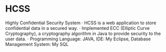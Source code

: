 # HCSS
Highly Confidential Security System
·        HCSS is a web application to store confidential data in a secured way.
·        Implemented ECC (Elliptic Curve Cryptography), a cryptography algorithm in Java to provide security to the user data.
·        Programming Language: JAVA, IDE: My Eclipse, Database Management System: My SQL
